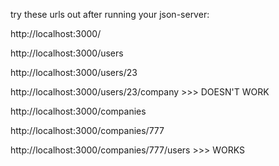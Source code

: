 try these urls out after running your json-server:


http://localhost:3000/



http://localhost:3000/users

http://localhost:3000/users/23

http://localhost:3000/users/23/company      >>>   DOESN'T WORK



http://localhost:3000/companies

http://localhost:3000/companies/777

http://localhost:3000/companies/777/users   >>>   WORKS

